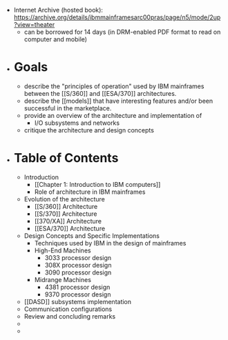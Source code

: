 - Internet Archive (hosted book): https://archive.org/details/ibmmainframesarc00pras/page/n5/mode/2up?view=theater
	- can be borrowed for 14 days (in DRM-enabled PDF format to read on computer and mobile)
- # Goals
	- describe the "principles of operation" used by IBM mainframes between the [[S/360]] and [[ESA/370]] architectures.
	- describe the [[models]] that have interesting features and/or been successful in the marketplace.
	- provide an overview of the architecture and implementation of
		- I/O subsystems and networks
	- critique the architecture and design concepts
- # Table of Contents
	- Introduction
		- [[Chapter 1: Introduction to IBM computers]]
		- Role of architecture in IBM mainframes
	- Evolution of the architecture
		- [[S/360]] Architecture
		- [[S/370]] Architecture
		- [[370/XA]] Architecture
		- [[ESA/370]] Architecture
	- Design Concepts and Specific Implementations
		- Techniques used by IBM in the design of mainframes
		- High-End Machines
			- 3033 processor design
			- 308X processor design
			- 3090 processor design
		- Midrange Machines
			- 4381 processor design
			- 9370 processor design
	- [[DASD]] subsystems implementation
	- Communication configurations
	- Review and concluding remarks
	-
	-